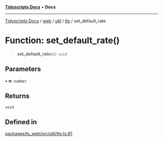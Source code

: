 [**Tidyscripts Docs**](../../../../../../../README.md) • **Docs**

***

[Tidyscripts Docs](../../../../../../../globals.md) / [web](../../../../../README.md) / [util](../../../README.md) / [tts](../README.md) / set\_default\_rate

# Function: set\_default\_rate()

> **set\_default\_rate**(`n`): `void`

## Parameters

• **n**: `number`

## Returns

`void`

## Defined in

[packages/ts\_web/src/util/tts.ts:81](https://github.com/sheunaluko/tidyscripts/blob/master/packages/ts_web/src/util/tts.ts#L81)
